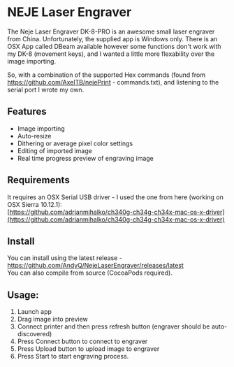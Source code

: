 # NEJE Laser Engraver

The Neje Laser Engraver DK-8-PRO is an awesome small laser engraver from China.  Unfortunately, the supplied app is Windows only.  There is an OSX App called DBeam available however some functions don't work with my DK-8 (movement keys), and I wanted a little more flexability over the image importing.

So, with a combination of the supported Hex commands (found from https://github.com/AxelTB/nejePrint - commands.txt), and listening to the serial port I wrote my own.

## Features
 - Image importing
 - Auto-resize
 - Dithering or average pixel color settings
 - Editing of imported image
 - Real time progress preview of engraving image

## Requirements
It requires an OSX Serial USB driver - I used the one from here (working on OSX Sierra 10.12.1):  
[https://github.com/adrianmihalko/ch340g-ch34g-ch34x-mac-os-x-driver](https://github.com/adrianmihalko/ch340g-ch34g-ch34x-mac-os-x-driver)

## Install
You can install using the latest release - https://github.com/AndyQ/NejeLaserEngraver/releases/latest<br>
You can also compile from source (CocoaPods required).

## Usage:
1. Launch app
2. Drag image into preview
3. Connect printer and then press refresh button (engraver should be auto-discovered)
4. Press Connect button to connect to engraver
5. Press Upload button to upload image to engraver
6. Press Start to start engraving process.
